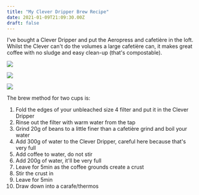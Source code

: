 ```yaml
---
title: "My Clever Dripper Brew Recipe"
date: 2021-01-09T21:09:30.00Z
draft: false
---
```


I've bought a Clever Dripper and put the Aeropress and cafetière in the loft. Whilst the Clever can't do the volumes a large cafetière can, it makes great coffee with no sludge and easy clean-up (that's compostable).

![](/content/images/2021/01/PXL_20210108_082430153.jpg)

![](/content/images/2021/01/PXL_20210108_082612140.jpg)

![](/content/images/2021/01/PXL_20210108_083124213.jpg)

The brew method for two cups is:

1. Fold the edges of your unbleached size 4 filter and put it in the Clever Dripper
2. Rinse out the filter with warm water from the tap
3. Grind 20g of beans to a little finer than a cafetière grind and boil your water
4. Add 300g of water to the Clever Dripper, careful here because that's very full
5. Add coffee to water, do not stir
6. Add 200g of water, it'll be very full
7. Leave for 5min as the coffee grounds create a crust
8. Stir the crust in
9. Leave for 5min
10. Draw down into a carafe/thermos
